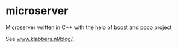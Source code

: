 # microserver
Microserver written in C++ with the help of boost and poco project

See www.klabbers.nl/blog/.
